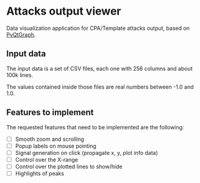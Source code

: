 # Attacks output viewer

Data visualization application for CPA/Template attacks output, based on [PyQtGraph](https://www.pyqtgraph.org).


## Input data

The input data is a set of CSV files, each one with 256 columns and about 100k lines.

The values contained inside those files are real numbers between -1.0 and 1.0.

## Features to implement

The requested features that need to be implemented are the following:
- [ ] Smooth zoom and scrolling
- [ ] Popup labels on mouse pointing
- [ ] Signal generation on click (propagate x, y, plot info data)
- [ ] Control over the X-range
- [ ] Control over the plotted lines to show/hide
- [ ] Highlights of peaks
